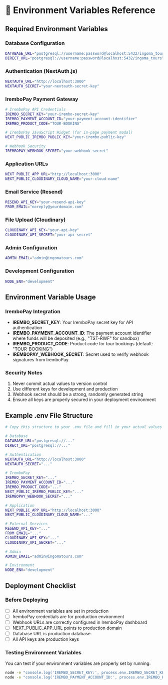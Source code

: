 # 🔧 Environment Variables Reference

## Required Environment Variables

### Database Configuration

```bash
DATABASE_URL="postgresql://username:password@localhost:5432/ingoma_tours"
DIRECT_URL="postgresql://username:password@localhost:5432/ingoma_tours"
```

### Authentication (NextAuth.js)

```bash
NEXTAUTH_URL="http://localhost:3000"
NEXTAUTH_SECRET="your-nextauth-secret-key"
```

### IremboPay Payment Gateway

```bash
# IremboPay API Credentials
IREMBO_SECRET_KEY="your-irembo-secret-key"
IREMBO_PAYMENT_ACCOUNT_ID="your-payment-account-identifier"
IREMBO_PRODUCT_CODE="TOUR-BOOKING"

# IremboPay JavaScript Widget (for in-page payment modal)
NEXT_PUBLIC_IREMBO_PUBLIC_KEY="your-irembo-public-key"

# Webhook Security
IREMBOPAY_WEBHOOK_SECRET="your-webhook-secret"
```

### Application URLs

```bash
NEXT_PUBLIC_APP_URL="http://localhost:3000"
NEXT_PUBLIC_CLOUDINARY_CLOUD_NAME="your-cloud-name"
```

### Email Service (Resend)

```bash
RESEND_API_KEY="your-resend-api-key"
FROM_EMAIL="noreply@yourdomain.com"
```

### File Upload (Cloudinary)

```bash
CLOUDINARY_API_KEY="your-api-key"
CLOUDINARY_API_SECRET="your-api-secret"
```

### Admin Configuration

```bash
ADMIN_EMAIL="admin@ingomatours.com"
```

### Development Configuration

```bash
NODE_ENV="development"
```

## Environment Variable Usage

### IremboPay Integration

- **IREMBO_SECRET_KEY**: Your IremboPay secret key for API authentication
- **IREMBO_PAYMENT_ACCOUNT_ID**: The payment account identifier where funds will be deposited (e.g., "TST-RWF" for sandbox)
- **IREMBO_PRODUCT_CODE**: Product code for tour bookings (default: "TOUR-BOOKING")
- **IREMBOPAY_WEBHOOK_SECRET**: Secret used to verify webhook signatures from IremboPay

### Security Notes

1. Never commit actual values to version control
2. Use different keys for development and production
3. Webhook secret should be a strong, randomly generated string
4. Ensure all keys are properly secured in your deployment environment

## Example .env File Structure

```bash
# Copy this structure to your .env file and fill in your actual values

# Database
DATABASE_URL="postgresql://..."
DIRECT_URL="postgresql://..."

# Authentication
NEXTAUTH_URL="http://localhost:3000"
NEXTAUTH_SECRET="..."

# IremboPay
IREMBO_SECRET_KEY="..."
IREMBO_PAYMENT_ACCOUNT_ID="..."
IREMBO_PRODUCT_CODE="..."
NEXT_PUBLIC_IREMBO_PUBLIC_KEY="..."
IREMBOPAY_WEBHOOK_SECRET="..."

# Application
NEXT_PUBLIC_APP_URL="http://localhost:3000"
NEXT_PUBLIC_CLOUDINARY_CLOUD_NAME="..."

# External Services
RESEND_API_KEY="..."
FROM_EMAIL="..."
CLOUDINARY_API_KEY="..."
CLOUDINARY_API_SECRET="..."

# Admin
ADMIN_EMAIL="admin@ingomatours.com"

# Environment
NODE_ENV="development"
```

## Deployment Checklist

### Before Deploying

- [ ] All environment variables are set in production
- [ ] IremboPay credentials are for production environment
- [ ] Webhook URLs are correctly configured in IremboPay dashboard
- [ ] NEXT_PUBLIC_APP_URL points to production domain
- [ ] Database URL is production database
- [ ] All API keys are production keys

### Testing Environment Variables

You can test if your environment variables are properly set by running:

```bash
node -e "console.log('IREMBO_SECRET_KEY:', process.env.IREMBO_SECRET_KEY ? 'Set' : 'Missing')"
node -e "console.log('IREMBO_PAYMENT_ACCOUNT_ID:', process.env.IREMBO_PAYMENT_ACCOUNT_ID ? 'Set' : 'Missing')"
```
